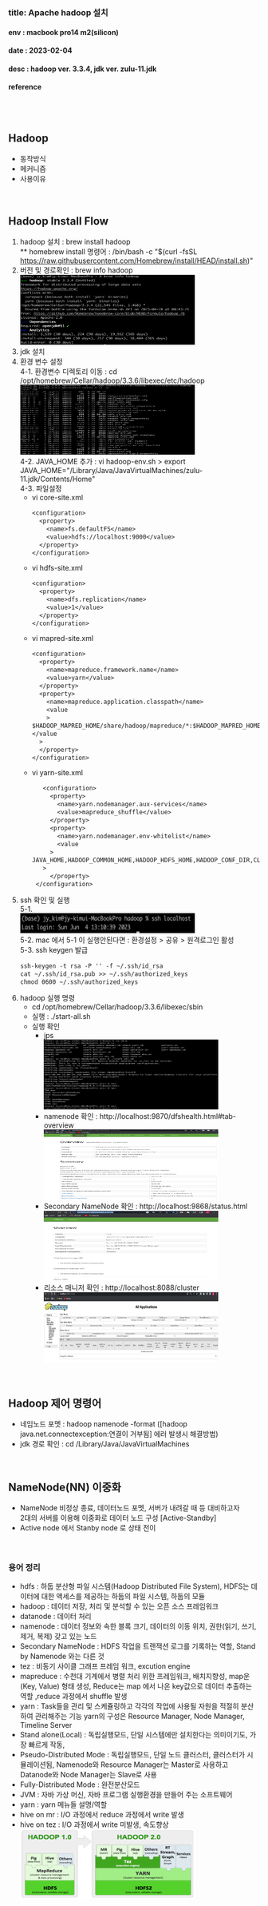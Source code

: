 ### title: Apache hadoop 설치
#### env : macbook pro14 m2(silicon)
#### date : 2023-02-04
#### desc : hadoop ver. 3.3.4, jdk ver. zulu-11.jdk  
#### reference   
<br/><br/>

## Hadoop
- 동작방식  
- 메커니즘  
- 사용이유  
<br/><br/>

## Hadoop Install Flow
1. hadoop 설치 : brew install hadoop    
    ** homebrew install 명령어 : /bin/bash -c "$(curl -fsSL https://raw.githubusercontent.com/Homebrew/install/HEAD/install.sh)"  
2. 버전 및 경로확인 : brew info hadoop      
     <img src = "img/img_9.png" width = "350" height = "140"/>  
3. jdk 설치  
4. 환경 변수 설정      
   4-1. 환경변수 디렉토리 이동 : cd /opt/homebrew/Cellar/hadoop/3.3.6/libexec/etc/hadoop  
    <img src = "img/img_10.png" width = "350" height = "140"/>    
   4-2. JAVA_HOME 추가 : vi hadoop-env.sh  >  export JAVA_HOME="/Library/Java/JavaVirtualMachines/zulu-11.jdk/Contents/Home"    
   4-3. 파일설정    
   * vi core-site.xml   
       ```    
       <configuration>
         <property>
           <name>fs.defaultFS</name>
           <value>hdfs://localhost:9000</value>
         </property>
       </configuration>
       ```  
   * vi hdfs-site.xml
      ```    
      <configuration>
        <property>
          <name>dfs.replication</name>
          <value>1</value>
        </property>
      </configuration>
     ```     
   * vi mapred-site.xml
      ```    
      <configuration>
        <property>
          <name>mapreduce.framework.name</name>
          <value>yarn</value>
        </property>
        <property>
          <name>mapreduce.application.classpath</name>
          <value
          >      $HADOOP_MAPRED_HOME/share/hadoop/mapreduce/*:$HADOOP_MAPRED_HOME/share/hadoop/mapreduce/lib/*</value
        >
        </property>
      </configuration>
      ```  
   * vi yarn-site.xml  
     ```    
        <configuration>
          <property>
            <name>yarn.nodemanager.aux-services</name>
            <value>mapreduce_shuffle</value>
          </property>
          <property>
            <name>yarn.nodemanager.env-whitelist</name>
            <value
          >      JAVA_HOME,HADOOP_COMMON_HOME,HADOOP_HDFS_HOME,HADOOP_CONF_DIR,CLASSPATH_PREPEND_DISTCACHE,HADOOP_YARN_HOME,HADOOP_HOME,PATH,LANG,TZ,HADOOP_MAPRED_HOME</value
        >
          </property>
      </configuration>
     ```    
5. ssh 확인 및 실행  
    5-1.   
        <img src = "img/img_11.png" width = "350" height = "40"/>    
    5-2. mac 에서 5-1 이 실행안된다면 : 환경설정 > 공유 > 원격로그인 활성   
    5-3. ssh keygen 발급  
    ```   
    ssh-keygen -t rsa -P '' -f ~/.ssh/id_rsa
    cat ~/.ssh/id_rsa.pub >> ~/.ssh/authorized_keys
    chmod 0600 ~/.ssh/authorized_keys
    ```  
6. hadoop 실행 명령  
   - cd /opt/homebrew/Cellar/hadoop/3.3.6/libexec/sbin    
   - 실행 : ./start-all.sh  
   - 실행 확인   
     - jps     
        <img src = "img/img_12.png" width = "350" height = "140"/>    
     - namenode 확인 : http://localhost:9870/dfshealth.html#tab-overview    
        <img src = "img/img_13.png" width = "350" height = "140"/>  
     - Secondary NameNode 확인 : http://localhost:9868/status.html  
        <img src = "img/img_15.png" width = "350" height = "140"/>  
     - 리소스 매니저 확인 : http://localhost:8088/cluster  
        <img src = "img/img_14.png" width = "350" height = "140"/>  
<br/><br/> 

## Hadoop 제어 명령어  
- 네임노드 포멧 : hadoop namenode -format ([hadoop java.net.connectexception:연결이 거부됨] 에러 발생시 해결방법)
- jdk 경로 확인 : cd /Library/Java/JavaVirtualMachines  
<br/>


## NameNode(NN) 이중화    
- NameNode 비정상 종료, 데이터노드 포멧, 서버가 내려갈 때 등 대비하고자    
  2대의 서버를 이용해 이중화로 데이터 노드 구성 [Active-Standby]   
- Active node 에서 Stanby node 로 상태 전이  
<br/><br/>


### 용어 정리  
- hdfs : 하둡 분산형 파일 시스템(Hadoop Distributed File System), HDFS는 데이터에 대한 액세스를 제공하는 하둡의 파일 시스템, 하둡의 모듈  
- hadoop : 데이터 저장, 처리 및 분석할 수 있는 오픈 소스 프레임워크  
- datanode : 데이터 처리
- namenode : 데이터 정보와 속한 블록 크기, 데이터의 이동 위치, 권한(읽기, 쓰기, 제거, 복제) 갖고 있는 노드
- Secondary NameNode : HDFS 작업을 트랜잭션 로그를 기록하는 역할, Stand by Namenode 와는 다른 것    
- tez : 비동기 사이클 그래프 프레임 워크, excution engine 
- mapreduce : 수천대 기계에서 병렬 처리 위한 프레임워크, 배치지향성, map운 (Key, Value) 형태 생성, Reduce는 map 에서 나온 key값으로 데이터 추출하는 역할 ,reduce 과정에서 shuffle 발생 
- yarn : Task들을 관리 및 스케쥴링하고 각각의 작업에 사용될 자원을 적절히 분산하여 관리해주는 기능
yarn의 구성은 Resource Manager, Node Manager, Timeline Server
- Stand alone(Local) : 독립실행모드, 단일 시스템에만 설치한다는 의미이기도, 가장 빠르게 작동, 
- Pseudo-Distributed Mode : 독립실행모드, 단일 노드 클러스터, 클러스터가 시뮬레이션됨, Namenode와 Resource Manager는 Master로 사용하고 Datanode와 Node Manager는 Slave로 사용
- Fully-Distributed Mode : 완전분산모드   
- JVM :  자바 가상 머신,  자바 프로그램 실행환경을 만들어 주는 소프트웨어     
- yarn : yarn 메뉴들 설명/역할           
- hive on mr : I/O 과정에서 reduce 과정에서 write 발생        
- hive on tez : I/O 과정에서 write 미발생, 속도향상   
     <img src = "img/img_35.png" width = "350" height = "140"/>